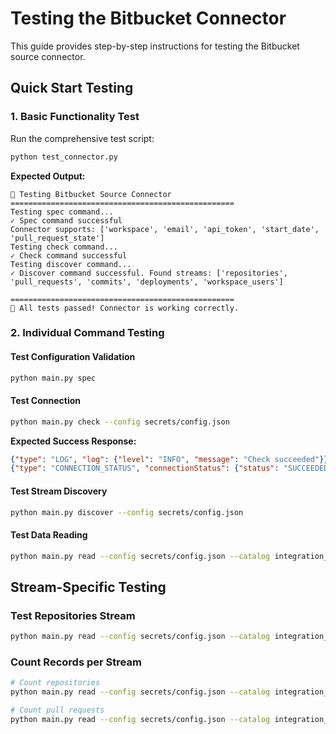 # Testing the Bitbucket Connector

This guide provides step-by-step instructions for testing the Bitbucket source connector.

## Quick Start Testing

### 1. Basic Functionality Test

Run the comprehensive test script:

```bash
python test_connector.py
```

**Expected Output:**
```
🚀 Testing Bitbucket Source Connector
==================================================
Testing spec command...
✓ Spec command successful
Connector supports: ['workspace', 'email', 'api_token', 'start_date', 'pull_request_state']
Testing check command...
✓ Check command successful
Testing discover command...
✓ Discover command successful. Found streams: ['repositories', 'pull_requests', 'commits', 'deployments', 'workspace_users']

==================================================
🎉 All tests passed! Connector is working correctly.
```

### 2. Individual Command Testing

#### Test Configuration Validation
```bash
python main.py spec
```

#### Test Connection
```bash
python main.py check --config secrets/config.json
```

**Expected Success Response:**
```json
{"type": "LOG", "log": {"level": "INFO", "message": "Check succeeded"}}
{"type": "CONNECTION_STATUS", "connectionStatus": {"status": "SUCCEEDED"}}
```

#### Test Stream Discovery
```bash
python main.py discover --config secrets/config.json
```

#### Test Data Reading
```bash
python main.py read --config secrets/config.json --catalog integration_tests/catalog.json
```

## Stream-Specific Testing

### Test Repositories Stream
```bash
python main.py read --config secrets/config.json --catalog integration_tests/catalog.json 2>/dev/null | grep '"stream": "repositories"' | head -3
```

### Count Records per Stream
```bash
# Count repositories
python main.py read --config secrets/config.json --catalog integration_tests/catalog.json 2>/dev/null | grep '"stream": "repositories"' | wc -l

# Count pull requests  
python main.py read --config secrets/config.json --catalog integration_tests/catalog.json 2>/dev/null | grep '"stream": "pull_requests"' | wc -l
```
